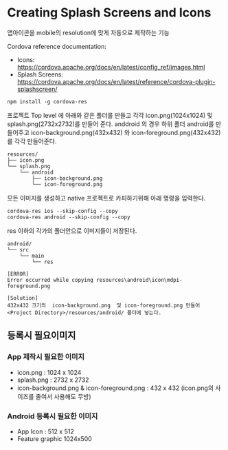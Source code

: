 # Creating Splash Screens and Icons

앱아이콘을 mobile의 resolution에 맞게 자동으로 제작하는 기능

Cordova reference documentation:
- Icons: https://cordova.apache.org/docs/en/latest/config_ref/images.html
- Splash Screens: https://cordova.apache.org/docs/en/latest/reference/cordova-plugin-splashscreen/

```
npm install -g cordova-res
```
프로젝트 Top level 에 아래와 같은 폴더를 만들고 각각
icon.png(1024x1024) 및 splash.png(2732x2732)를 만들어 준다.
anddroid 의 경우 하위 폴더 android를 만들어주고 icon-background.png(432x432) 와
icon-foreground.png(432x432)를 각각 만들어준다.
```
resources/
├── icon.png
└── splash.png
    └── android
        ├── icon-background.png
        └── icon-foreground.png
```

모든 이미지를 생성하고 native 프로젝트로 카피하기위해 아래 명령을 입력한다.
```
cordova-res ios --skip-config --copy
cordova-res android --skip-config --copy
```
res 이하의 각가의 폴더안으로 이미지들이 저장된다.
```
android/
└── src
    └── main
        └── res
```

```
[ERROR]
Error occurred while copying resources\android\icon\mdpi-foreground.png
```
```
[Solution]
432x432 크기의  icon-background.png  및 icon-foreground.png 만들어
<Project Directory>/resources/android/ 폴더에 넣는다.
```

## 등록시 필요이미지
### App 제작시 필요한  이미지
- icon.png : 1024 x 1024
- splash.png : 2732 x 2732
- icon-background.png & icon-foreground.png : 432 x 432  (icon.png의 사이즈를 줄여서 사용해도 무방)

### Android 등록시 필요한 이미지
- App Icon : 512 x 512
- Feature graphic 1024x500